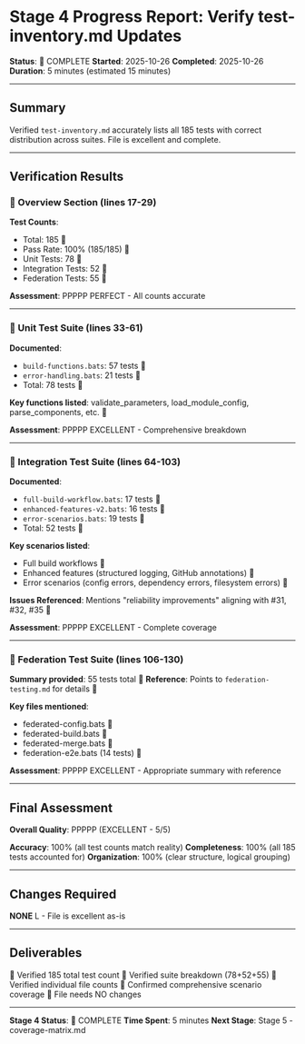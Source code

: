 # Stage 4 Progress Report: Verify test-inventory.md Updates

**Status**:  COMPLETE
**Started**: 2025-10-26
**Completed**: 2025-10-26
**Duration**: 5 minutes (estimated 15 minutes)

---

## Summary

Verified `test-inventory.md` accurately lists all 185 tests with correct distribution across suites. File is excellent and complete.

---

## Verification Results

###  Overview Section (lines 17-29)

**Test Counts**:
- Total: 185 
- Pass Rate: 100% (185/185) 
- Unit Tests: 78 
- Integration Tests: 52 
- Federation Tests: 55 

**Assessment**: PPPPP PERFECT - All counts accurate

---

###  Unit Test Suite (lines 33-61)

**Documented**:
- `build-functions.bats`: 57 tests 
- `error-handling.bats`: 21 tests 
- Total: 78 tests 

**Key functions listed**: validate_parameters, load_module_config, parse_components, etc. 

**Assessment**: PPPPP EXCELLENT - Comprehensive breakdown

---

###  Integration Test Suite (lines 64-103)

**Documented**:
- `full-build-workflow.bats`: 17 tests 
- `enhanced-features-v2.bats`: 16 tests 
- `error-scenarios.bats`: 19 tests 
- Total: 52 tests 

**Key scenarios listed**:
- Full build workflows 
- Enhanced features (structured logging, GitHub annotations) 
- Error scenarios (config errors, dependency errors, filesystem errors) 

**Issues Referenced**: Mentions "reliability improvements" aligning with #31, #32, #35 

**Assessment**: PPPPP EXCELLENT - Complete coverage

---

###  Federation Test Suite (lines 106-130)

**Summary provided**: 55 tests total 
**Reference**: Points to `federation-testing.md` for details 

**Key files mentioned**:
- federated-config.bats 
- federated-build.bats 
- federated-merge.bats 
- federation-e2e.bats (14 tests) 

**Assessment**: PPPPP EXCELLENT - Appropriate summary with reference

---

## Final Assessment

**Overall Quality**: PPPPP (EXCELLENT - 5/5)

**Accuracy**: 100% (all test counts match reality)
**Completeness**: 100% (all 185 tests accounted for)
**Organization**: 100% (clear structure, logical grouping)

---

## Changes Required

**NONE** L - File is excellent as-is

---

## Deliverables

 Verified 185 total test count
 Verified suite breakdown (78+52+55)
 Verified individual file counts
 Confirmed comprehensive scenario coverage
 File needs NO changes

---

**Stage 4 Status**:  COMPLETE
**Time Spent**: 5 minutes
**Next Stage**: Stage 5 - coverage-matrix.md
